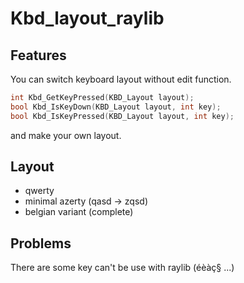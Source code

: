 # Kbd_layout_raylib
## Features
  You can switch keyboard layout without edit function.
  ```cpp
int Kbd_GetKeyPressed(KBD_Layout layout);
bool Kbd_IsKeyDown(KBD_Layout layout, int key);
bool Kbd_IsKeyPressed(KBD_Layout layout, int key);
  ```
and make your own layout.
## Layout
- qwerty
- minimal azerty (qasd -> zqsd)
- belgian variant (complete)

## Problems
There are some key can't be use with raylib (éèàç§ ...) 
